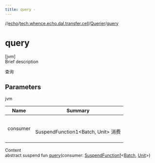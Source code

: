 ```yaml
---
title: query -
---
```

//[echo](../../index.md)/[tech.whence.echo.dal.transfer.cell](../index.md)/[Querier](index.md)/[query](query.md)



# query  
[jvm]  
Brief description  


查询



## Parameters  
  
jvm  
  
|  Name|  Summary| 
|---|---|
| consumer| <br><br>SuspendFunction1<Batch, Unit> 消费<br><br>
  
  
Content  
abstract suspend fun [query](query.md)(consumer: [SuspendFunction1](https://kotlinlang.org/api/latest/jvm/stdlib/kotlin.coroutines/-suspend-function1/index.html)<[Batch](../-batch/index.md), [Unit](https://kotlinlang.org/api/latest/jvm/stdlib/kotlin/-unit/index.html)>)  



